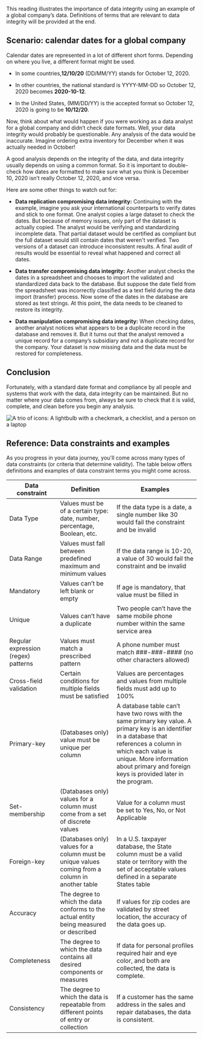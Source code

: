 
This reading illustrates the importance of data integrity using an example of a global company’s data. Definitions of terms that are relevant to data integrity will be provided at the end. 

## Scenario: calendar dates for a global company

Calendar dates are represented in a lot of different short forms. Depending on where you live, a different format might be used. 

-   In some countries,**12/10/20** (DD/MM/YY) stands for October 12, 2020. 
    
-   In other countries, the national standard is YYYY-MM-DD so October 12, 2020 becomes **2020-10-12**. 
    
-   In the United States, (MM/DD/YY) is the accepted format so October 12, 2020 is going to be **10/12/20**.
    

Now, think about what would happen if you were working as a data analyst for a global company and didn’t check date formats. Well, your data integrity would probably be questionable. Any analysis of the data would be inaccurate. Imagine ordering extra inventory for December when it was actually needed in October!

A good analysis depends on the integrity of the data, and data integrity usually depends on using a common format. So it is important to double-check how dates are formatted to make sure what you think is December 10, 2020 isn’t really October 12, 2020, and vice versa.

Here are some other things to watch out for:

-   **Data replication compromising data integrity:** Continuing with the example, imagine you ask your international counterparts to verify dates and stick to one format. One analyst copies a large dataset to check the dates. But because of memory issues, only part of the dataset is actually copied. The analyst would be verifying and standardizing incomplete data. That partial dataset would be certified as compliant but the full dataset would still contain dates that weren't verified. Two versions of a dataset can introduce inconsistent results. A final audit of results would be essential to reveal what happened and correct all dates.
    

-   **Data transfer compromising data integrity:** Another analyst checks the dates in a spreadsheet and chooses to import the validated and standardized data back to the database. But suppose the date field from the spreadsheet was incorrectly classified as a text field during the data import (transfer) process. Now some of the dates in the database are stored as text strings. At this point, the data needs to be cleaned to restore its integrity. 
    

-   **Data manipulation compromising data integrity:** When checking dates, another analyst notices what appears to be a duplicate record in the database and removes it. But it turns out that the analyst removed a unique record for a company’s subsidiary and not a duplicate record for the company. Your dataset is now missing data and the data must be restored for completeness.
    

## Conclusion

Fortunately, with a standard date format and compliance by all people and systems that work with the data, data integrity can be maintained. But no matter where your data comes from, always be sure to check that it is valid, complete, and clean before you begin any analysis. 

![A trio of icons: A lightbulb with a checkmark, a checklist, and a person on a laptop](https://d3c33hcgiwev3.cloudfront.net/imageAssetProxy.v1/MxSHaCOGS12Uh2gjhjtdBQ_067803a06f4243f48af071a66805ff3f_Screen-Shot-2021-01-25-at-12.03.17-PM.png?expiry=1628294400000&hmac=u3Miiy-wUVJ61pLINDT7BH8ZPBziXlILgz_ANrncvaU)

## Reference: Data constraints and examples

As you progress in your data journey, you'll come across many types of data constraints (or criteria that determine validity). The table below offers definitions and examples of data constraint terms you might come across.

| Data constraint                     | Definition                                                                                       | Examples                                                                                                                                                                                                                                                     |
| ----------------------------------- | ------------------------------------------------------------------------------------------------ | ------------------------------------------------------------------------------------------------------------------------------------------------------------------------------------------------------------------------------------------------------------ |
| Data Type                           | Values must be of a certain type: date, number, percentage, Boolean, etc.                        | If the data type is a date, a single number like 30 would fail the constraint and be invalid                                                                                                                                                                 |
| Data Range                          | Values must fall between predefined maximum and minimum values                                   | If the data range is 10-20, a value of 30 would fail the constraint and be invalid                                                                                                                                                                           |
| Mandatory                           | Values can’t be left blank or empty                                                              | If age is mandatory, that value must be filled in                                                                                                                                                                                                            |
| Unique                              | Values can’t have a duplicate                                                                    | Two people can’t have the same mobile phone number within the same service area                                                                                                                                                                              |
| Regular expression (regex) patterns | Values must match a prescribed pattern                                                           | A phone number must match ###-###-#### (no other characters allowed)                                                                                                                                                                                         |
| Cross-field validation              | Certain conditions for multiple fields must be satisfied                                         | Values are percentages and values from multiple fields must add up to 100%                                                                                                                                                                                   |
| Primary-key                         | (Databases only) value must be unique per column                                                 | A database table can’t have two rows with the same primary key value. A primary key is an identifier in a database that references a column in which each value is unique. More information about primary and foreign keys is provided later in the program. |
| Set-membership                      | (Databases only) values for a column must come from a set of discrete values                     | Value for a column must be set to Yes, No, or Not Applicable                                                                                                                                                                                                 |
| Foreign-key                         | (Databases only) values for a column must be unique values coming from a column in another table | In a U.S. taxpayer database, the State column must be a valid state or territory with the set of acceptable values defined in a separate States table                                                                                                        |
| Accuracy                            | The degree to which the data conforms to the actual entity being measured or described           | If values for zip codes are validated by street location, the accuracy of the data goes up.                                                                                                                                                                  |
| Completeness                        | The degree to which the data contains all desired components or measures                         | If data for personal profiles required hair and eye color, and both are collected, the data is complete.                                                                                                                                                     |
| Consistency                         | The degree to which the data is repeatable from different points of entry or collection          | If a customer has the same address in the sales and repair databases, the data is consistent.                                                                                                                                                                |